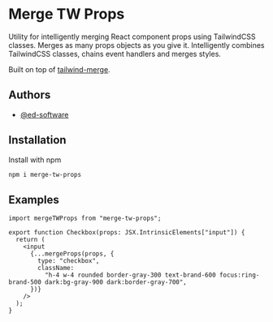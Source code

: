 # Merge TW Props

Utility for intelligently merging React component props using TailwindCSS classes. Merges as many props objects as you give it. Intelligently combines TailwindCSS classes, chains event handlers and merges styles.

Built on top of [tailwind-merge](https://www.npmjs.com/package/tailwind-merge).

## Authors

- [@ed-software](https://www.github.com/ed-software)

## Installation

Install with npm

```bash
npm i merge-tw-props
```

## Examples

```TSX
import mergeTWProps from "merge-tw-props";

export function Checkbox(props: JSX.IntrinsicElements["input"]) {
  return (
    <input
      {...mergeProps(props, {
        type: "checkbox",
        className:
          "h-4 w-4 rounded border-gray-300 text-brand-600 focus:ring-brand-500 dark:bg-gray-900 dark:border-gray-700",
      })}
    />
  );
}
```
